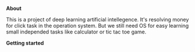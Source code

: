 **About**

This is a project of deep learning artificial intellegence. It's resolving money for click task in the operation system. But we still need OS for easy learning small independed tasks like calculator or tic tac toe game.

**Getting started**
